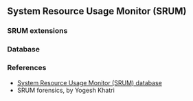 ## System Resource Usage Monitor (SRUM)

### SRUM extensions

### Database

### References

* [System Resource Usage Monitor (SRUM) database](https://github.com/libyal/esedb-kb/blob/master/documentation/System%20Resource%20Usage%20Monitor%20(SRUM).asciidoc)
* SRUM forensics, by Yogesh Khatri

